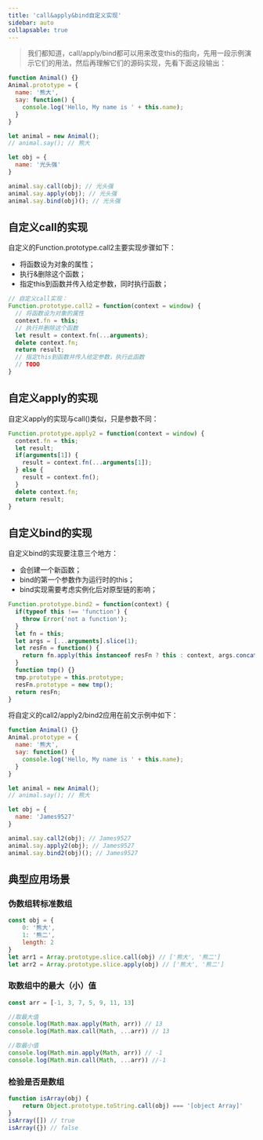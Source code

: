 ```yaml
---
title: 'call&apply&bind自定义实现'
sidebar: auto
collapsable: true
---
```


> 我们都知道，call/apply/bind都可以用来改变this的指向，先用一段示例演示它们的用法，然后再理解它们的源码实现，先看下面这段输出：

```js
function Animal() {}
Animal.prototype = {
  name: '熊大',
  say: function() {
    console.log('Hello, My name is ' + this.name);
  }
}

let animal = new Animal();
// animal.say(); // 熊大

let obj = {
  name: '光头强'
}

animal.say.call(obj); // 光头强
animal.say.apply(obj); // 光头强
animal.say.bind(obj)(); // 光头强
```

## 自定义call的实现

自定义的Function.prototype.call2主要实现步骤如下：

+ 将函数设为对象的属性；
+ 执行&删除这个函数；
+ 指定this到函数并传入给定参数，同时执行函数；

```js
// 自定义call实现：
Function.prototype.call2 = function(context = window) {
  // 将函数设为对象的属性
  context.fn = this;
  // 执行并删除这个函数
  let result = context.fn(...arguments);
  delete context.fn;
  return result;
  // 指定this到函数并传入给定参数，执行此函数
  // TODO
}
```

## 自定义apply的实现

自定义apply的实现与call()类似，只是参数不同：

```js
Function.prototype.apply2 = function(context = window) {
  context.fn = this;
  let result;
  if(arguments[1]) {
    result = context.fn(...arguments[1]);
  } else {
    result = context.fn();
  }
  delete context.fn;
  return result;
}
```

## 自定义bind的实现
自定义bind的实现要注意三个地方：

+ 会创建一个新函数；
+ bind的第一个参数作为运行时的this；
+ bind实现需要考虑实例化后对原型链的影响；

```js
Function.prototype.bind2 = function(context) {
  if(typeof this !== 'function') {
    throw Error('not a function');
  }
  let fn = this;
  let args = [...arguments].slice(1);
  let resFn = function() {
    return fn.apply(this instanceof resFn ? this : context, args.concat(...arguments));
  }
  function tmp() {}
  tmp.prototype = this.prototype;
  resFn.prototype = new tmp();
  return resFn;
}
```

将自定义的call2/apply2/bind2应用在前文示例中如下：

```js
function Animal() {}
Animal.prototype = {
  name: '熊大',
  say: function() {
    console.log('Hello, My name is ' + this.name);
  }
}

let animal = new Animal();
// animal.say(); // 熊大

let obj = {
  name: 'James9527'
}

animal.say.call2(obj); // James9527
animal.say.apply2(obj); // James9527
animal.say.bind2(obj)(); // James9527
```
## 典型应用场景

### 伪数组转标准数组

```js
const obj = {
    0: '熊大',
    1: '熊二',
    length: 2
}
let arr1 = Array.prototype.slice.call(obj) // ['熊大', '熊二']
let arr2 = Array.prototype.slice.apply(obj) // ['熊大', '熊二']
```

### 取数组中的最大（小）值

```js
const arr = [-1, 3, 7, 5, 9, 11, 13]

//取最大值
console.log(Math.max.apply(Math, arr)) // 13
console.log(Math.max.call(Math, ...arr)) // 13

//取最小值
console.log(Math.min.apply(Math, arr)) // -1
console.log(Math.min.call(Math, ...arr)) //-1

```

### 检验是否是数组

```js
function isArray(obj) {
    return Object.prototype.toString.call(obj) === '[object Array]'
}
isArray([]) // true
isArray({}) // false
```